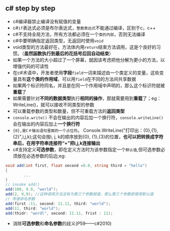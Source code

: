 ## c# step by step

- c#编译器禁止编译没有赋值的变量
- c#`if`表达式必须是布尔表达式，`整数表达式`不能通过编译，区别于c，c++
- c#不支持全局方法，所有方法都必须在一个`类的内部`，否则无法编译
- c#中要明确指定返回类型，无返回时使用`void`
- void类型的方法最好在，方法体内用`return`结束方法调用，这是个良好的习惯。（**虽然函数执行到最后的花括号后回自动结束**）
- 如果一个方法的大小超过了一个屏幕，就因该考虑把他分解为更小的方法，以增强代码的可读性
- 在c#术语中，开发者使用**字段**`field`一词来描述由一个类定义的变量，这些变量具有**这个类的作用域**，可以用`field`在不同的方法间共享数据
- 如果两个标识符同名，并且是在同一个作用域中声明的，那么这个标识符就被**重载**了
- 如果需要针对**不同的数据类型**执行**相同的操作**，那就需要用到**重载**了；eg：WriteLine()，就可以接收不同类型的参数
- 可以重载参数的类型和数量，但不可重载方法的**返回类型**
- `console.write()` 不会在输出的内容后加一个换行符，`console.writeLine()`会在输出的内容后加上**一个换行符**
- `{0},是C＃输出语句里面的一个占位符`。 Console.WriteLine("打印出：{0},{1},{2}",i,j,k);这句会按i, j, k的顺序放到{0}, {1},{3}的位置，**也可以把转换成字符串后，在用字符串连接符“+”把i,j,k连接输出**
- c#支持定义**可选参数**，即在定义方法时为该参数指定一个`默认值`,但可选参数必须放在必选参数的后边;eg:
``` c#
void add(int first, float second =0.0, string third = "hello")
{
		...
}
// invoke add()
add(100, 9.9, "world");
add(2, 9,9); //这种调用方法没有为第三个参数赋值，那么第三个参数即使用默认值
// 传递命名参数
add(first :11, second: 11.11, third: "world");
add(11, third: "world");
add(thidr: "wordl", second: 11.11, frist : 11);
```
- 消除**可选参数**和**命名参数**的歧义(P59——c#2010)